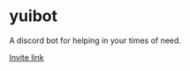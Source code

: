# yuibot

A discord bot for helping in your times of need.

[Invite link](https://discord.com/api/oauth2/authorize?client_id=527530880915341322&permissions=8&scope=bot)
